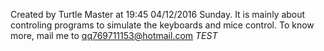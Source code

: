 Created by Turtle Master at 19:45 04/12/2016 Sunday.
It is mainly about controling programs to simulate the keyboards and mice control.
To know more, mail me to qq769711153@hotmail.com
_TEST_
